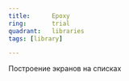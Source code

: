 ```yaml
---
title:      Epoxy
ring:       trial
quadrant:   libraries
tags: [library]

---
```


Построение экранов на списках
